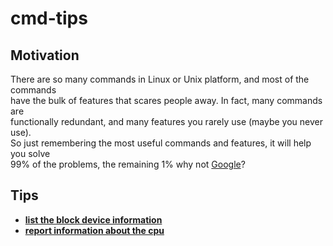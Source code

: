 # cmd-tips

## Motivation

There are so many commands in Linux or Unix platform, and most of the commands   
have the bulk of features that scares people away. In fact, many commands are   
functionally redundant, and many features you rarely use (maybe you never use).  
So just remembering the most useful commands and features, it will help you solve    
99% of the problems, the remaining 1% why not [Google]?


## Tips

- [**list the block device information**](list_the_block_device_information.md)
- [**report information about the cpu**](report_information_about_the_cpu.md)

[Google]: https://www.google.com
